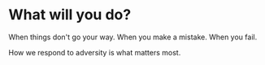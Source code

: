 # What will you do?

When things don't go your way. When you make a mistake. When you fail.

How we respond to adversity is what matters most.
